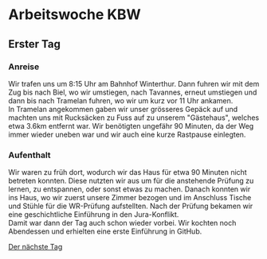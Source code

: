 # Arbeitswoche KBW

## Erster Tag

### Anreise
Wir trafen uns um 8:15 Uhr am Bahnhof Winterthur. Dann fuhren wir mit dem Zug bis nach Biel, wo wir umstiegen, nach Tavannes, erneut umstiegen und dann bis nach Tramelan fuhren, wo wir um kurz vor 11 Uhr ankamen.  
In Tramelan angekommen gaben wir unser grösseres Gepäck auf und machten uns mit Rucksäcken zu Fuss auf zu unserem "Gästehaus", welches etwa 3.6km entfernt war. Wir benötigten ungefähr 90 Minuten, da der Weg immer wieder uneben war und wir auch eine kurze Rastpause einlegten.  

### Aufenthalt
Wir waren zu früh dort, wodurch wir das Haus für etwa 90 Minuten nicht betreten konnten. Diese nutzten wir aus um für die anstehende Prüfung zu lernen, zu entspannen, oder sonst etwas zu machen. Danach konnten wir ins Haus, wo wir zuerst unsere Zimmer bezogen und im Anschluss Tische und Stühle für die WR-Prüfung aufstellten. Nach der Prüfung bekamen wir eine geschichtliche Einführung in den Jura-Konflikt.  
Damit war dann der Tag auch schon wieder vorbei. Wir kochten noch Abendessen und erhielten eine erste Einführung in GitHub.  

[Der nächste Tag](241001_Zweiter_Tag)
